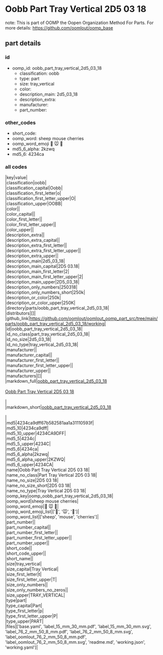 # Oobb Part Tray Vertical 2D5 03 18  

note: This is part of OOMP the Oopen Organization Method For Parts. For more details: https://github.com/oomlout/oomp_base

##  part details





### id
* oomp_id: oobb_part_tray_vertical_2d5_03_18
  * classification: oobb
  * type: part
  * size: tray_vertical
  * color: 
  * description_main: 2d5_03_18
  * description_extra: 
  * manufacturer: 
  * part_number: 

### other_codes
* short_code: 
* oomp_word: sheep mouse cherries
* oomp_word_emoji :sheep: :mouse: :cherries:
* md5_6_alpha: 2kzwq
* md5_6: 4234ca

### all codes 
|key|value|  
|classification|oobb|  
|classification_capital|Oobb|  
|classification_first_letter|o|  
|classification_first_letter_upper|O|  
|classification_upper|OOBB|  
|color||  
|color_capital||  
|color_first_letter||  
|color_first_letter_upper||  
|color_upper||  
|description_extra||  
|description_extra_capital||  
|description_extra_first_letter||  
|description_extra_first_letter_upper||  
|description_extra_upper||  
|description_main|2d5_03_18|  
|description_main_capital|2D5 03.18|  
|description_main_first_letter|2|  
|description_main_first_letter_upper|2|  
|description_main_upper|2D5_03_18|  
|description_only_numbers|250318|  
|description_only_numbers_short|250k|  
|description_or_color|250k|  
|description_or_color_upper|250K|  
|directory|parts/oobb_part_tray_vertical_2d5_03_18|  
|distributors|[]|  
|github_link|https://github.com/oomlout/oomlout_oomp_part_src/tree/main/parts/oobb_part_tray_vertical_2d5_03_18/working|  
|id|oobb_part_tray_vertical_2d5_03_18|  
|id_no_class|part_tray_vertical_2d5_03_18|  
|id_no_size|2d5_03_18|  
|id_no_type|tray_vertical_2d5_03_18|  
|manufacturer||  
|manufacturer_capital||  
|manufacturer_first_letter||  
|manufacturer_first_letter_upper||  
|manufacturer_upper||  
|manufacturers|[]|  
|markdown_full|[oobb_part_tray_vertical_2d5_03_18](https://github.com/oomlout/oomlout_oomp_part_src/tree/main/parts/oobb_part_tray_vertical_2d5_03_18/working)<br>[](https://github.com/oomlout/oomlout_oomp_part_src/tree/main/parts/oobb_part_tray_vertical_2d5_03_18/working)<br>[Oobb Part Tray Vertical 2D5 03 18](https://github.com/oomlout/oomlout_oomp_part_src/tree/main/parts/oobb_part_tray_vertical_2d5_03_18/working)<br><br>|  
|markdown_short|[oobb_part_tray_vertical_2d5_03_18](https://github.com/oomlout/oomlout_oomp_part_src/tree/main/parts/oobb_part_tray_vertical_2d5_03_18/working)<br><br>|  
|md5|4234ca9dff67b582581aa1a31110593f|  
|md5_10|4234ca9dff|  
|md5_10_upper|4234CA9DFF|  
|md5_5|4234c|  
|md5_5_upper|4234C|  
|md5_6|4234ca|  
|md5_6_alpha|2kzwq|  
|md5_6_alpha_upper|2KZWQ|  
|md5_6_upper|4234CA|  
|name|Oobb Part Tray Vertical 2D5 03 18|  
|name_no_class|Part Tray Vertical 2D5 03 18|  
|name_no_size|2D5 03 18|  
|name_no_size_short|2D5 03 18|  
|name_no_type|Tray Vertical 2D5 03 18|  
|oomp_key|oomp_oobb_part_tray_vertical_2d5_03_18|  
|oomp_word|sheep mouse cherries|  
|oomp_word_emoji|:sheep: :mouse: :cherries:|  
|oomp_word_emoji_list|[':sheep:', ':mouse:', ':cherries:']|  
|oomp_word_list|['sheep', 'mouse', 'cherries']|  
|part_number||  
|part_number_capital||  
|part_number_first_letter||  
|part_number_first_letter_upper||  
|part_number_upper||  
|short_code||  
|short_code_upper||  
|short_name||  
|size|tray_vertical|  
|size_capital|Tray Vertical|  
|size_first_letter|t|  
|size_first_letter_upper|T|  
|size_only_numbers||  
|size_only_numbers_no_zeros||  
|size_upper|TRAY_VERTICAL|  
|type|part|  
|type_capital|Part|  
|type_first_letter|p|  
|type_first_letter_upper|P|  
|type_upper|PART|  
|files|['base.yaml', 'label_15_mm_30_mm.pdf', 'label_15_mm_30_mm.svg', 'label_76_2_mm_50_8_mm.pdf', 'label_76_2_mm_50_8_mm.svg', 'label_oomlout_76_2_mm_50_8_mm.pdf', 'label_oomlout_76_2_mm_50_8_mm.svg', 'readme.md', 'working.json', 'working.yaml']|  
